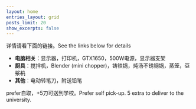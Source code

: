 ```yaml
---
layout: home
entries_layout: grid
posts_limit: 20
show_excerpts: false
---
```

详情请看下面的链接。See the links below for details
- **电脑相关**：显示器，打印机，GTX1650，500W电源，显示器支架
- **厨具**：搅拌机，Blender (mini chopper)，铸铁锅，炖汤不锈钢锅，蒸笼，~~豆浆机~~
- **其他**：电动转笔刀，附送铅笔

prefer自取，+5刀可送到学校。Prefer self pick-up. 5 extra to deliver to the university.

